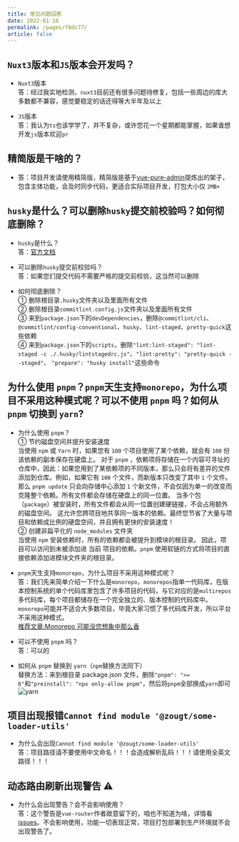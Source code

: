 ```yaml
---
title: 常见问题回答
date: 2022-01-18
permalink: /pages/f8dc77/
article: false
---
```


## `Nuxt3`版本和`JS`版本会开发吗？

- `Nuxt3`版本  
  答：经过我实地检测，`nuxt3`目前还有很多问题待修复，包括一些周边的库大多数都不兼容，感觉要稳定的话还得等大半年及以上

- `JS`版本  
  答：我认为`ts`也该学学了，并不复杂，或许您花一个星期都能掌握，如果谁想开发`js`版本欢迎`pr`

## 精简版是干啥的？

- 答：项目开发请使用精简版，精简版是基于[vue-pure-admin](https://github.com/xiaoxian521/vue-pure-admin)提炼出的架子，包含主体功能，会及时同步代码，更适合实际项目开发，打包大小仅 `2MB+`

## `husky`是什么？可以删除`husky`提交前校验吗？如何彻底删除？

- `husky`是什么？  
  答：[官方文档](https://typicode.github.io/husky/#/)

- 可以删除`husky`提交前校验吗？  
  答：如果您们提交代码不需要严格的提交前校验，这当然可以删除

- 如何彻底删除？  
  ① 删除根目录`.husky`文件夹以及里面所有文件  
  ② 删除根目录`commitlint.config.js`文件夹以及里面所有文件  
  ③ 来到`package.json`下的`devDependencies`，删除`@commitlint/cli`、`@commitlint/config-conventional`、`husky`、`lint-staged`、`pretty-quick`这些依赖  
  ④ 来到`package.json`下的`scripts`，删除`"lint:lint-staged": "lint-staged -c ./.husky/lintstagedrc.js"`、`"lint:pretty": "pretty-quick --staged"`、
  `"prepare": "husky install"`这些命令

## 为什么使用 `pnpm`？`pnpm`天生支持`monorepo`，为什么项目不采用这种模式呢？可以不使用 `pnpm` 吗？如何从 `pnpm` 切换到 `yarn`?

- 为什么使用 `pnpm`？  
  ① 节约磁盘空间并提升安装速度  
  当使用 `npm` 或 `Yarn` 时，如果您有 `100` 个项目使用了某个依赖，就会有 `100` 份该依赖的副本保存在硬盘上。 对于 `pnpm` ，依赖项将存储在一个内容可寻址的仓库中，因此：如果您用到了某依赖项的不同版本，那么只会将有差异的文件添加到仓库。例如，如果它有 `100` 个文件，而新版本只改变了其中 `1` 个文件。那么 `pnpm update` 只会向存储中心添加 `1` 个新文件，不会仅因为单一的改变而克隆整个依赖。所有文件都会存储在硬盘上的同一位置。 当多个包（`package`）被安装时，所有文件都会从同一位置创建硬链接，不会占用额外的磁盘空间。 这允许您跨项目地共享同一版本的依赖。最终您节省了大量与项目和依赖成比例的硬盘空间，并且拥有更快的安装速度！  
  ② 创建非扁平化的 `node_modules` 文件夹  
  当使用 `npm` 安装依赖时，所有的依赖都会被提升到模块的根目录。 因此，项目可以访问到未被添加进 当前 项目的依赖。`pnpm` 使用软链的方式将项目的直接依赖添加进模块文件夹的根目录。

- `pnpm`天生支持`monorepo`，为什么项目不采用这种模式呢？  
  答：我们先来简单介绍一下什么是`monorepo`，`monorepos`指单一代码库，在版本控制系统的单个代码库里包含了许多项目的代码，与它对应的是`multirepos`多代码库，每个项目都储存在一个完全独立的、版本控制的代码库中。`monorepo`可能并不适合大多数项目，毕竟大家习惯了多代码库开发，所以平台不采用这种模式。  
  [推荐文章:Monorepo 可能没您想象中那么香](https://baijiahao.baidu.com/s?id=1663844045880515134&wfr=spider&for=pc)

- 可以不使用 `pnpm` 吗？  
  答：可以的

- 如何从 `pnpm` 替换到 `yarn`（`npm`替换方法同下）  
  替换方法：来到根目录 package.json 文件，删除`"pnpm": ">= 6"`和`"preinstall": "npx only-allow pnpm"`，然后将`pnpm`全部换成`yarn`即可  
  ![yarn](/img/guide/yarn.png)

## 项目出现报错`Cannot find module '@zougt/some-loader-utils'`

- 为什么会出现`Cannot find module '@zougt/some-loader-utils'`  
  答：项目路径请不要使用中文命名！！！会造成解析乱码！！！请使用全英文路径！！！

## 动态路由刷新出现警告 ⚠️

- 为什么会出现警告？会不会影响使用？  
  答：这个警告是`vue-router`作者故意留下的，咱也不知道为啥，详情看[issues](https://github.com/vuejs/router/issues/521#issuecomment-706680593)。不会影响使用，功能一切表现正常，项目打包部署到生产环境就不会出现警告了。
